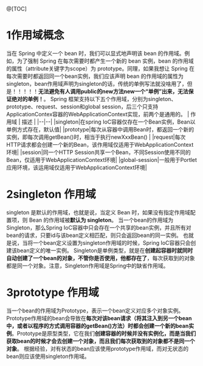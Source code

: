 ﻿@[TOC]
# 1作用域概念
当在 Spring 中定义一个 bean 时，我们可以显式地声明该 bean 的作用域。例如，为了强制 Spring 在每次需要时都产生一个新的 bean 实例，bean 的作用域的属性（attribute关键字为scope）为 prototype。同理，如果我想让 Spring 在每次需要时都返回同一个bean实例，我们应该声明 bean 的作用域的属性为 singleton，bean作用域声明为singleton的话，传统的单例写法就没啥用了，但是！！！！！**无法避免有人调用public的new方法new一个“单例”出来，无法保证绝对的单例！**。
Spring 框架支持以下五个作用域，分别为singleton、prototype、request、session和global session，后三个只支持ApplicationContex容器的WebApplicationContext实现，前两个是通用的。
| 作用域 | 描述 |
|--|--|
|singleton|在spring IoC容器仅存在一个Bean实例，Bean以单例方式存在，默认值|
|prototype|每次从容器中调用Bean时，都返回一个新的实例，即每次调用getBean()时，相当于执行newXxxBean() |
|request|每次HTTP请求都会创建一个新的Bean，该作用域仅适用于WebApplicationContext环境|
|session|同一个HTTP Session共享一个Bean，不同Session使用不同的Bean，仅适用于WebApplicationContext环境|
|global-session|一般用于Portlet应用环境，该运用域仅适用于WebApplicationContext环境|
# 2singleton 作用域
singleton 是默认的作用域，也就是说，当定义 Bean 时，如果没有指定作用域配置项，则 Bean 的作用域被**默认为 singleton**。
当一个bean的作用域为Singleton，那么Spring IoC容器中只会存在一个共享的bean实例，并且所有对bean的请求，只要id与该bean定义相匹配，则只会返回bean的同一实例。
也就是说，当将一个bean定义设置为singleton作用域的时候，Spring IoC容器只会创建该bean定义的唯一实例。
Singleton是单例类型，就是在**创建起容器时就同时自动创建了一个bean的对象，不管你是否使用，他都存在了**，每次获取到的对象都是同一个对象。注意，Singleton作用域是Spring中的缺省作用域。
# 3prototype 作用域
当一个bean的作用域为Prototype，表示一个bean定义对应多个对象实例。
Prototype作用域的bean会导致在**每次对该bean请求（将其注入到另一个bean中，或者以程序的方式调用容器的getBean()方法）时都会创建一个新的bean实例**。Prototype是原型类型，它在我们**创建容器的时候并没有实例化，而是当我们获取bean的时候才会去创建一个对象，而且我们每次获取到的对象都不是同一个对象**。
根据经验，对有状态的bean应该使用prototype作用域，而对无状态的bean则应该使用singleton作用域。




